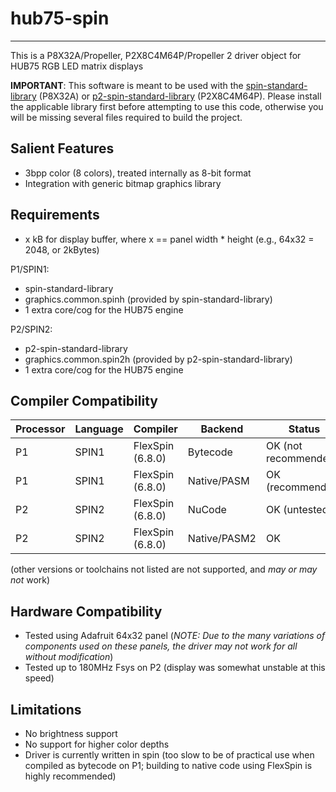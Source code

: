 # hub75-spin
------------

This is a P8X32A/Propeller, P2X8C4M64P/Propeller 2 driver object for HUB75 RGB LED matrix displays

**IMPORTANT**: This software is meant to be used with the [spin-standard-library](https://github.com/avsa242/spin-standard-library) (P8X32A) or [p2-spin-standard-library](https://github.com/avsa242/p2-spin-standard-library) (P2X8C4M64P). Please install the applicable library first before attempting to use this code, otherwise you will be missing several files required to build the project.

## Salient Features

* 3bpp color (8 colors), treated internally as 8-bit format
* Integration with generic bitmap graphics library

## Requirements

* x kB for display buffer, where x == panel width * height (e.g., 64x32 = 2048, or 2kBytes)

P1/SPIN1:
* spin-standard-library
* graphics.common.spinh (provided by spin-standard-library)
* 1 extra core/cog for the HUB75 engine

P2/SPIN2:
* p2-spin-standard-library
* graphics.common.spin2h (provided by p2-spin-standard-library)
* 1 extra core/cog for the HUB75 engine

## Compiler Compatibility

| Processor | Language | Compiler               | Backend      | Status                |
|-----------|----------|------------------------|--------------|-----------------------|
| P1        | SPIN1    | FlexSpin (6.8.0)       | Bytecode     | OK (not recommended)  |
| P1        | SPIN1    | FlexSpin (6.8.0)       | Native/PASM  | OK (recommended)      |
| P2        | SPIN2    | FlexSpin (6.8.0)       | NuCode       | OK (untested)         |
| P2        | SPIN2    | FlexSpin (6.8.0)       | Native/PASM2 | OK                    |

(other versions or toolchains not listed are not supported, and _may or may not_ work)


## Hardware Compatibility

* Tested using Adafruit 64x32 panel (*NOTE: Due to the many variations of components used on these panels, the driver may not work for all without modification*)
* Tested up to 180MHz Fsys on P2 (display was somewhat unstable at this speed)

## Limitations

* No brightness support
* No support for higher color depths
* Driver is currently written in spin (too slow to be of practical use when compiled as bytecode on P1; building to native code using FlexSpin is highly recommended)

